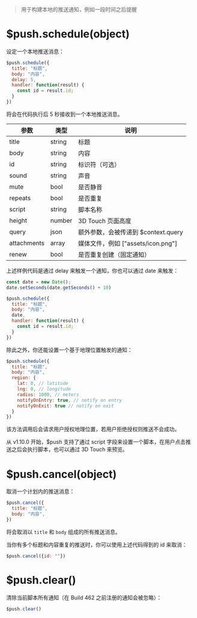 > 用于构建本地的推送通知，例如一段时间之后提醒

# $push.schedule(object)

设定一个本地推送消息：

```js
$push.schedule({
  title: "标题",
  body: "内容",
  delay: 5,
  handler: function(result) {
    const id = result.id;
  }
})
```

将会在代码执行后 5 秒接收到一个本地推送消息。

参数 | 类型 | 说明
---|---|---
title | string | 标题
body | string | 内容
id | string | 标识符（可选）
sound | string | 声音
mute | bool | 是否静音
repeats | bool | 是否重复
script | string | 脚本名称
height | number | 3D Touch 页面高度
query | json | 额外参数，会被传递到 $context.query
attachments | array | 媒体文件，例如 ["assets/icon.png"]
renew | bool | 是否重复创建（固定通知）

上述样例代码是通过 delay 来触发一个通知，你也可以通过 date 来触发：

```js
const date = new Date();
date.setSeconds(date.getSeconds() + 10)

$push.schedule({
  title: "标题",
  body: "内容",
  date,
  handler: function(result) {
    const id = result.id;
  }
})
```

除此之外，你还能设置一个基于地理位置触发的通知：

```js
$push.schedule({
  title: "标题",
  body: "内容",
  region: {
    lat: 0, // latitude
    lng: 0, // longitude
    radius: 1000, // meters
    notifyOnEntry: true, // notify on entry
    notifyOnExit: true // notify on exit
  }
})
```

该方法调用后会请求用户授权地理位置，若用户拒绝授权则推送不会成功。

从 v1.10.0 开始，$push 支持了通过 script 字段来设置一个脚本，在用户点击推送之后会执行脚本，也可以通过 3D Touch 来预览。

# $push.cancel(object)

取消一个计划内的推送消息：

```js
$push.cancel({
  title: "标题",
  body: "内容",
})
```

将会取消以 `title` 和 `body` 组成的所有推送消息。

当你有多个标题和内容重复的推送时，你可以使用上述代码得到的 id 来取消：

```js
$push.cancel({id: ""})
```

# $push.clear()

清除当前脚本所有通知（在 Build 462 之前注册的通知会被忽略）：

```js
$push.clear()
```